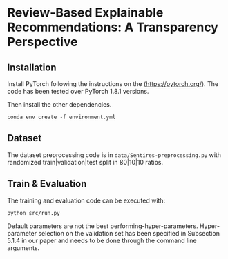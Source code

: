 # Review-Based Explainable Recommendations: A Transparency Perspective

## Installation
Install PyTorch following the instructions on the (https://pytorch.org/). The code has been tested over PyTorch 1.8.1 versions.

Then install the other dependencies.
```
conda env create -f environment.yml
```

## Dataset
The dataset preprocessing code is in ``data/Sentires-preprocessing.py`` with randomized train|validation|test split in 80|10|10 ratios. 

## Train & Evaluation
The training and evaluation code can be executed with:
```
python src/run.py
```
Default parameters are not the best performing-hyper-parameters. Hyper-parameter selection on the validation set has been specified in Subsection 5.1.4 in our paper and needs to be done through the command line arguments.

